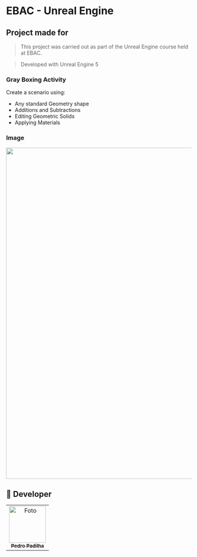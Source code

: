 # EBAC - Unreal Engine
 
## Project made for
> This project was carried out as part of the Unreal Engine course held at EBAC.

> Developed with Unreal Engine 5

### Gray Boxing Activity
Create a scenario using:
- Any standard Geometry shape
- Additions and Subtractions
- Editing Geometric Solids
- Applying Materials

### Image

<div align="center">
  <img src="https://drive.google.com/file/d/1KUw-f2D3EorW2XB3b7vUQW44csgIcSlk/view?usp=drive_link" width="900px">
</div>

## 🤝 Developer

<table>
  <tr>
    <td align="center">
      <a href="https://github.com/pedrofonsecapadilha">
        <img src="https://avatars.githubusercontent.com/u/113715845?v=4" width="100px;" alt="Foto"/><br>
        <sub>
          <b>Pedro Padilha</b>
        </sub>
      </a>
    </td>
  </tr>
</table>